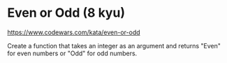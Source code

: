 # Even or Odd (8 kyu)

https://www.codewars.com/kata/even-or-odd

Create a function that takes an integer as an argument and returns "Even" for even numbers or "Odd" for odd numbers.
